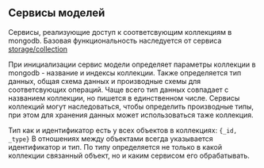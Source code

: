 ## Сервисы моделей

Сервисы, реализующие доступ к соответсвующим коллекциям в mongodb. 
Базовая функциональность наследуется от сервиса [storage/collection](model/index.js)

При инициализации сервис модели определяет параметры коллекции в mongodb - название и индексы коллекции.
Также определяется тип данных, общая схема данных и производные схемы для соответсвующих операций. 
Чаще всего тип данных совпадает с названием коллекции, но пишется в единственном числе. 
Сервисы коллекций могут наследоваться, чтобы определить производные типы, при этом для хранения 
данных может использоваться таже коллекция. 

Тип как и идентификатор есть у всех объектов в коллекциях: `{_id, _type}` В отношениях между объектами
всегда указывается идентификатор и тип. По типу определяется не только в какой коллекции связанный 
объект, но и каким сервисом его обрабатывать.
